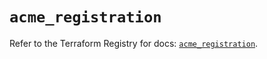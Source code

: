 # `acme_registration`

Refer to the Terraform Registry for docs: [`acme_registration`](https://registry.terraform.io/providers/vancluever/acme/2.28.3/docs/resources/registration).
